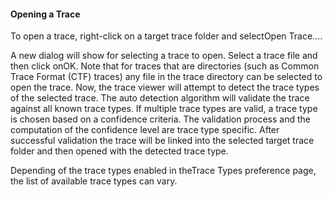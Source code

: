#### Opening a Trace

To open a trace, right-click on a target trace folder and selectOpen Trace....



A new dialog will show for selecting a trace to open. Select a trace file and then click onOK. Note that for traces that are directories (such as Common Trace Format (CTF) traces) any file in the trace directory can be selected to open the trace. Now, the trace viewer will attempt to detect the trace types of the selected trace. The auto detection algorithm will validate the trace against all known trace types. If multiple trace types are valid, a trace type is chosen based on a confidence criteria. The validation process and the computation of the confidence level are trace type specific. After successful validation the trace will be linked into the selected target trace folder and then opened with the detected trace type.

Depending of the trace types enabled in theTrace Types preference page, the list of available trace types can vary.